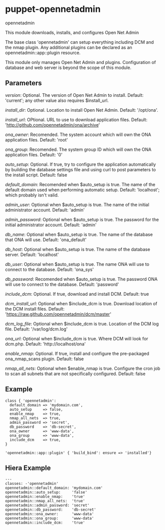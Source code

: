 puppet-opennetadmin
==========
opennetadmin

This module downloads, installs, and configures Open Net Admin

The base class 'opennetadmin' can setup everything including DCM and the nmap
plugin. Any additional plugins can be declared as an opennetadmin::app::plugin
resource.

This module only manages Open Net Admin and plugins. Configuration of database
and web server is beyond the scope of this module.

Parameters
----
*version*:
 Optional. The version of Open Net Admin to install.
 Default: 'current'; any other value also requires $install_url.

*install_dir*:
  Optional. Location to install Open Net Admin.
  Default: '/opt/ona'.

*install_url*:
  OPtional. URL to use to download application files.
  Default: 'http://github.com/opennetadmin/ona/archive'

*ona_owner*:
  Recomended. The system account which will own the ONA application files.
  Default: 'root'

*ona_group*:
  Recomended. The system group ID which will own the ONA application files.
  Default: '0'

*auto_setup*:
  Optional. If true, try to configure the application automatically by building
  the database settings file and using curl to post parameters to the install
  script.
  Default: false

*default_domain*:
  Recomended when $auto_setup is true. The name of the default domain used when
  performing automatic setup.
  Default: 'localhost'; which probably isn't valid.

*admin_user*:
  Optional when $auto_setup is true. The name of the initial administrator account.
  Default: 'admin'

*admin_password*:
  Optional when $auto_setup is true. The password for the initial administrator account.
  Default: 'admin'

*db_name*:
  Optional when $auto_setup is true. The name of the database that ONA will use.
  Default: 'ona_default'

*db_host*:
  Optional when $auto_setup is true. The name of the database server.
  Default: 'localhost'

*db_user*:
  Optional when $auto_setup is true. The name ONA will use to connect to the database.
  Default: 'ona_sys'

*db_password*:
  Recomended when $auto_setup is true. The password ONA will use to connect to the database.
  Default: 'password'

*include_dcm*:
  Optional. If true, download and install DCM.
  Default: true

*dcm_install_url*:
  Optional when $include_dcm is true. Download location of the DCM install files.
  Default: 'https://raw.github.com/opennetadmin/dcm/master'

*dcm_log_file*:
  Optional when $include_dcm is true. Location of the DCM log file.
  Default: '/var/log/dcm.log'

*ona_url*:
  Optional when $include_dcm is true. Where DCM will look for dcm.php.
  Default: 'http://localhost/ona'

*enable_nmap*:
  Optional. If true, install and configure the pre-packaged ona_nmap_scans plugin.
  Default: false

*nmap_all_nets*:
  Optional when $enable_nmap is true. Configure the cron job to scan all subnets
  that are not specifically configured.
  Default: false

Example
----
    class { 'opennetadmin':
      default_domain => 'mydomain.com',
      auto_setup     => false,
      enable_nmap    => true,
      nmap_all_nets  => true,
      admin_password => 'secret',
      db_password    => 'db-secret',
      ona_owner      => 'www-data',
      ona_group      => 'www-data',
      include_dcm    => true,
    }

    'opennetadmin::app::plugin' { 'build_bind': ensure => 'installed'}

Hiera Example
----

    ---
    classes: -'opennetadmin'
    opennetadmin::default_domain: 'mydomain.com'
    opennetadmin::auto_setup:     'false'
    opennetadmin::enable_nmap:    'true'
    opennetadmin::nmap_all_nets:  'true'
    opennetadmin::admin_password: 'secret'
    opennetadmin::db_password:    'db-secret'
    opennetadmin::ona_owner:      'www-data'
    opennetadmin::ona_group:      'www-data'
    opennetadmin::include_dcm:    'true'

